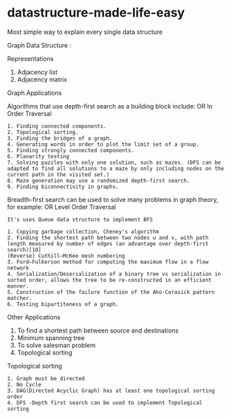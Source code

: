 # datastructure-made-life-easy
Most simple way to explain every single data structure 


Graph Data Structure :

Representations
1. Adjacency list
2. Adjacency matrix

Graph Applications

Algorithms that use depth-first search as a building block include:
                            OR
                    In Order Traversal

    1. Finding connected components.
    2. Topological sorting.
    3. Finding the bridges of a graph.
    4. Generating words in order to plot the limit set of a group.
    5. Finding strongly connected components.
    6. Planarity testing
    7. Solving puzzles with only one solution, such as mazes. (DFS can be adapted to find all solutions to a maze by only including nodes on the current path in the visited set.)
    8. Maze generation may use a randomized depth-first search.
    9. Finding biconnectivity in graphs.
    
 Breadth-first search can be used to solve many problems in graph theory, for example:
                               OR
                       Level Order Traversal 
                       
    It's uses Queue data structure to implement BFS

    1. Copying garbage collection, Cheney's algorithm
    2. Finding the shortest path between two nodes u and v, with path length measured by number of edges (an advantage over depth-first search)[10]
    (Reverse) Cuthill–McKee mesh numbering
    3. Ford–Fulkerson method for computing the maximum flow in a flow network
    4. Serialization/Deserialization of a binary tree vs serialization in sorted order, allows the tree to be re-constructed in an efficient manner.
    5. Construction of the failure function of the Aho-Corasick pattern matcher.
    6. Testing bipartiteness of a graph.
    
  Other Applications 
   1. To find a shortest path between source and destinations 
   2. Minimum spanning tree
   3. To solve salesman problem
   4. Topological sorting 
  
Topological sorting 

    1. Graph must be directed 
    2. No Cycle 
    3. DAG(Directed Acyclic Graph) has at least one topological sorting order 
    4. DFS -Depth first search can be used to implement Topological sorting 

